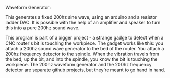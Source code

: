 Waveform Generator:

This generates a fixed 200hz sine wave, using an arduino and a
resistor ladder DAC.  It is possible with the help of an amplifier
and speaker to turn this into a pure 200hz sound wave.

This program is part of a bigger project - a strange gadge to
detect when a CNC router's bit is touching the workpiece.  The gadget
works like this: you attach a 200hz sound wave generator to the
bed of the router.  You attach a 200hz frequency detector to the
spindle.  When the vibration travels from the bed, up the bit, and
into the spindle, you know the bit is touching the workpiece.
The 200hz waveform generator and the 200hz frequency detector are
separate github projects, but they're meant to go hand in hand.

